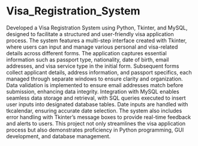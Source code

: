 # Visa_Registration_System

Developed a Visa Registration System using Python, Tkinter, and MySQL, designed to facilitate a structured and user-friendly visa application process. The system features a multi-step interface created with Tkinter, where users can input and manage various personal and visa-related details across different forms. The application captures essential information such as passport type, nationality, date of birth, email addresses, and visa service type in the initial form. Subsequent forms collect applicant details, address information, and passport specifics, each managed through separate windows to ensure clarity and organization. Data validation is implemented to ensure email addresses match before submission, enhancing data integrity. Integration with MySQL enables seamless data storage and retrieval, with SQL queries executed to insert user inputs into designated database tables. Date inputs are handled with tkcalendar, ensuring accurate date selection. The system also includes error handling with Tkinter’s message boxes to provide real-time feedback and alerts to users. This project not only streamlines the visa application process but also demonstrates proficiency in Python programming, GUI development, and database management.
